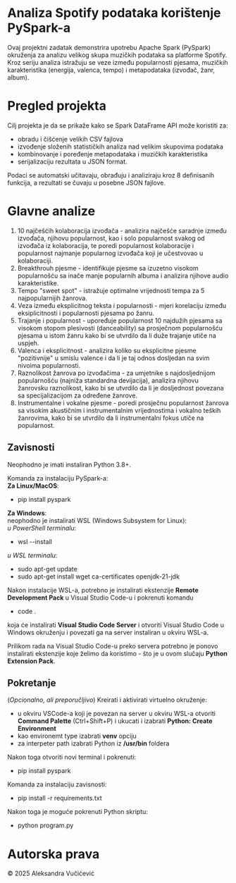 # Analiza Spotify podataka korištenje PySpark-a
Ovaj projektni zadatak demonstrira upotrebu Apache Spark (PySpark) okruženja za analizu velikog skupa muzičkih podataka sa platforme Spotify.
Kroz seriju analiza istražuju se veze između popularnosti pjesama, muzičkih karakteristika (energija, valenca, tempo) i metapodataka (izvođač, žanr, album).

# Pregled projekta
Cilj projekta je da se prikaže kako se Spark DataFrame API može koristiti za:
* obradu i čišćenje velikih CSV fajlova
* izvođenje složenih statističkih analiza nad velikim skupovima podataka
* kombinovanje i poređenje metapodataka i muzičkih karakteristika
* serijalizaciju rezultata u JSON format.

Podaci se automatski učitavaju, obrađuju i analiziraju kroz 8 definisanih funkcija, a rezultati se čuvaju u posebne JSON fajlove.

# Glavne analize
1. 10 najčešćih kolaboracija izvođača - analizira najčešće saradnje između izvođača, njihovu popularnost, kao i solo popularnost svakog od izvođača iz kolaboracija, te poredi popularnost kolaboracije i popularnost najmanje popularnog izvođača koji je učestvovao u kolaboraciji.
2. Breakthrouh pjesme - identifikuje pjesme sa izuzetno visokom popularnošću sa inače manje popularnih albuma i analizira njihove audio karakteristike.
3. Tempo "sweet spot" - istražuje optimalne vrijednosti tempa za 5 najpopularnijih žanrova.
4. Veza između eksplicitnog teksta i popularnosti - mjeri korelaciju između eksiplicitnosti i popularnosti pjesama po žanru.
5. Trajanje i popularnost - upoređuje popularnost 10 najdužih pjesama sa visokom stopom plesivosti (danceability) sa prosječnom popularnošću pjesama u istom žanru kako bi se utvrdilo da li duže trajanje utiče na uspjeh.
6. Valenca i eksplicitnost - analizira koliko su eksplicitne pjesme "pozitivnije" u smislu valence i da li je taj odnos dosljedan na svim nivoima popularnosti.
7. Raznolikost žanrova po izvođačima - za umjetnike s najdosljednijom popularnošću (najniža standardna devijacija), analizira njihovu žanrovsku raznolikost, kako bi se utvrdilo da li je dosljednost povezana sa specijalizacijom za određene žanrove.
8. Instrumentalne i vokalne pjesme - poredi prosječnu popularnost žanrova sa visokim akustičnim i instrumentalnim vrijednostima i vokalno teških žanrovima, kako bi se utvrdilo da li instrumentalni fokus utiče na popularnost.

## Zavisnosti
Neophodno je imati instaliran Python 3.8+.  

Komanda za instalaciju PySpark-a:  
**Za Linux/MacOS**:  
* pip install pyspark  

**Za Windows**:  
neophodno je instalirati WSL (Windows Subsystem for Linux):  
_u PowerShell terminalu_:
  * wsl --install

_u WSL terminalu_:
* sudo apt-get update
* sudo apt-get install wget ca-certificates openjdk-21-jdk

Nakon instalacije WSL-a, potrebno je instalirati ekstenzije **Remote Development Pack** u  Visual Studio Code-u i pokrenuti komandu
* code .

koja će instalirati **Visual Studio Code Server** i otvoriti Visual Studio Code u Windows okruženju i povezati ga na server instaliran u okviru
WSL-a.

Prilikom rada na Visual Studio Code-u preko servera potrebno je ponovo instalirati ekstenzije koje želimo da koristimo - što je u ovom slučaju **Python Extension Pack**.

## Pokretanje
(_Opcionalno, ali preporučljivo_) Kreirati i aktivirati virtuelno okruženje:
* u okviru VSCode-a koji je povezan na server u okviru WSL-a otvoriti **Command Palette** (Ctrl+Shift+P) i ukucati i izabrati
  **Python: Create Environment**
* kao environemt type izabrati **venv** opciju
* za interpeter path izabrati Python iz **/usr/bin** foldera

Nakon toga otvoriti novi terminal i pokrenuti:
* pip install pyspark 

Komanda za instalaciju zavisnosti:
* pip install -r requirements.txt

Nakon toga je moguće pokrenuti Python skriptu:
* python program.py

# Autorska prava
© 2025 Aleksandra Vučićević
